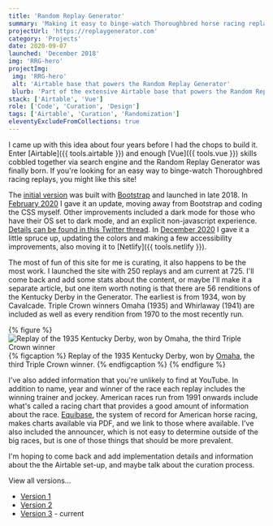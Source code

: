 ```yaml
---
title: 'Random Replay Generator'
summary: 'Making it easy to binge-watch Thoroughbred horse racing replays.'
projectUrl: 'https://replaygenerator.com'
category: 'Projects'
date: 2020-09-07
launched: 'December 2018'
img: 'RRG-hero'
projectImg:
 img: 'RRG-hero'
 alt: 'Airtable base that powers the Random Replay Generator'
 blurb: 'Part of the extensive Airtable base that powers the Random Replay Generator.'
stack: ['Airtable', 'Vue']
role: ['Code', 'Curation', 'Design']
tags: ['Airtable', 'Curation', 'Randomization']
eleventyExcludeFromCollections: true
---
```

I came up with this idea about four years before I had the chops to build it. Enter [Airtable]({{ tools.airtable }}) and enough [Vue]({{ tools.vue }}) skills cobbled together via search engine and the Random Replay Generator was finally born. If you're looking for an easy way to binge-watch Thoroughbred racing replays, you might like this site!

The [initial version](https://replaygenerator.com/archive/01/) was built with [Bootstrap](https://getbootstrap.com) and launched in late 2018. In [February 2020](https://replaygenerator.com/archive/02/) I gave it an update, moving away from Bootstrap and coding the CSS myself. Other improvements included a dark mode for those who have their OS set to dark mode, and an explicit non-javascript experience. [Details can be found in this Twitter thread](https://twitter.com/superterrific/status/1223416466965508098). In [December 2020](/notes/random-replay-generator-spiff-up/) I gave it a little spruce up, updating the colors and making a few accessibility improvements, also moving it to [Netlify]({{ tools.netlify }}).

The most of fun of this site for me is curating, it also happens to be the most work. I launched the site with 250 replays and am current at 725. I'll come back and add some stats about the content, or maybe I'll make it a separate article, but one item worth noting is that there are 56 renditions of the Kentucky Derby in the Generator. The earliest is from 1934, won by Cavalcade. Triple Crown winners Omaha (1935) and Whirlaway (1941) are included as well as every rendition from 1970 to the most recently run.

{% figure %}
  <picture>
    <source srcset="/img/RRG-omaha.avif" type="image/avif">
    <source srcset="/img/RRG-omaha.webp" type="image/webp">
    <img src="/img/RRG-omaha.png" alt="Replay of the 1935 Kentucky Derby, won by Omaha, the third Triple Crown winner" loading="lazy" />
  </picture>
  {% figcaption %}
    Replay of the 1935 Kentucky Derby, won by <a href="https://en.wikipedia.org/wiki/Omaha_(horse)">Omaha</a>, the third Triple Crown winner.
  {% endfigcaption %}
{% endfigure %}

I've also added information that you're unlikely to find at YouTube. In addition to name, year and winner of the race each replay includes the winning trainer and jockey. American races run from 1991 onwards include what's called a racing chart that provides a good amount of information about the race. [Equibase](https://www.equibase.com/), the system of record for American horse racing, makes charts available via PDF, and we link to those where available. I've also included the announcer, which is not easy to determine outside of the big races, but is one of those things that should be more prevalent.

I'm hoping to come back and add implementation details and information about the the Airtable set-up, and maybe talk about the curation process.

View all versions...

* [Version 1](https://replaygenerator.com/archive/01/)
* [Version 2](https://replaygenerator.com/archive/02/)
* [Version 3](https://replaygenerator.com/) - current
